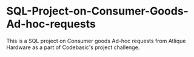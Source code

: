 # SQL-Project-on-Consumer-Goods-Ad-hoc-requests
This is a SQL project on Consumer goods Ad-hoc requests from Atlique Hardware as a part of Codebasic's project challenge. 
